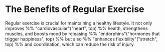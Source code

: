 # The Benefits of Regular Exercise

Regular exercise is crucial for maintaining a healthy lifestyle. It not only improves %% "cardiovascular"("heart", top) %% health, strengthens muscles, and boosts mood by releasing %% "endorphins"("hormones that trigger happiness", top) %% but also %% "enhances flexibility"("stretch", top) %% and coordination, which can reduce the risk of injury.
